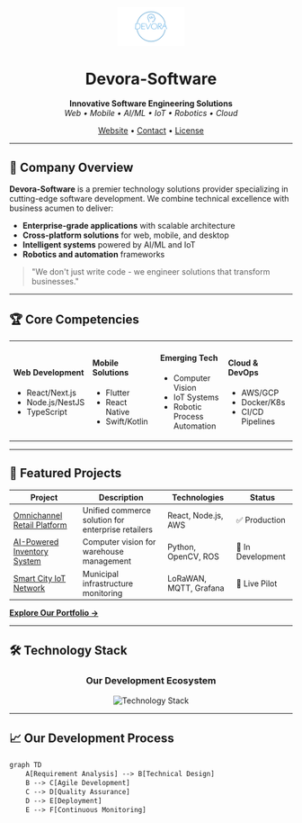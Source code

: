 <!-- Header with Logo and Tagline -->
<div align="center">
  <img src="https://raw.githubusercontent.com/Devora-Software/Devora-Software/main/assets/logo.png" width="120" alt="Devora Logo">
  <h1>Devora-Software</h1>
  <p>
    <strong>Innovative Software Engineering Solutions</strong><br>
    <em>Web • Mobile • AI/ML • IoT • Robotics • Cloud</em>
  </p>
  <p>
    <a href="https://devora.com">Website</a> •
    <a href="mailto:contact@devora.com">Contact</a> •
    <a href="LICENSE">License</a>
  </p>
</div>

---

## 🏢 Company Overview
**Devora-Software** is a premier technology solutions provider specializing in cutting-edge software development. We combine technical excellence with business acumen to deliver:

- **Enterprise-grade applications** with scalable architecture
- **Cross-platform solutions** for web, mobile, and desktop
- **Intelligent systems** powered by AI/ML and IoT
- **Robotics and automation** frameworks

> "We don't just write code - we engineer solutions that transform businesses."

---

## 🏆 Core Competencies
<table>
  <tr>
    <td width="25%">
      <h4>Web Development</h4>
      <ul>
        <li>React/Next.js</li>
        <li>Node.js/NestJS</li>
        <li>TypeScript</li>
      </ul>
    </td>
    <td width="25%">
      <h4>Mobile Solutions</h4>
      <ul>
        <li>Flutter</li>
        <li>React Native</li>
        <li>Swift/Kotlin</li>
      </ul>
    </td>
    <td width="25%">
      <h4>Emerging Tech</h4>
      <ul>
        <li>Computer Vision</li>
        <li>IoT Systems</li>
        <li>Robotic Process Automation</li>
      </ul>
    </td>
    <td width="25%">
      <h4>Cloud & DevOps</h4>
      <ul>
        <li>AWS/GCP</li>
        <li>Docker/K8s</li>
        <li>CI/CD Pipelines</li>
      </ul>
    </td>
  </tr>
</table>

---

## 🚀 Featured Projects
<div align="center">

| Project | Description | Technologies | Status |
|---------|-------------|--------------|--------|
| [Omnichannel Retail Platform](/) | Unified commerce solution for enterprise retailers | React, Node.js, AWS | ✅ Production |
| [AI-Powered Inventory System](/) | Computer vision for warehouse management | Python, OpenCV, ROS | 🔧 In Development |
| [Smart City IoT Network](/) | Municipal infrastructure monitoring | LoRaWAN, MQTT, Grafana | 🚀 Live Pilot |

</div>

**[Explore Our Portfolio →](https://github.com/Devora-Software/)**

---

## 🛠 Technology Stack
<div align="center">
  <h3>Our Development Ecosystem</h3>
  <img src="https://skillicons.dev/icons?i=react,flutter,nodejs,python,rust,tensorflow,aws,docker,kubernetes,arduino,raspberrypi,figma&perline=6" alt="Technology Stack">
</div>

---

## 📈 Our Development Process
```mermaid
graph TD
    A[Requirement Analysis] --> B[Technical Design]
    B --> C[Agile Development]
    C --> D[Quality Assurance]
    D --> E[Deployment]
    E --> F[Continuous Monitoring]

